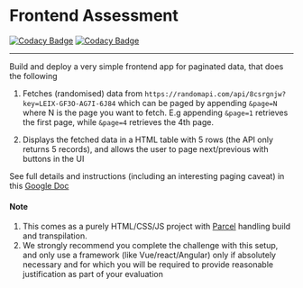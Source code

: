 # Frontend Assessment
[![Codacy Badge](https://api.codacy.com/project/badge/Grade/ec4705c2ad4f4922b1acb1b22a765862)](https://app.codacy.com/gh/kehindeBankole/kehinde-starter?utm_source=github.com&utm_medium=referral&utm_content=kehindeBankole/kehinde-starter&utm_campaign=Badge_Grade_Settings)
[![Codacy Badge](https://app.codacy.com/project/badge/Grade/a88ecc47425a4a45931dbf52b9315912)](https://www.codacy.com/gh/kehindeBankole/kehinde-starter/dashboard?utm_source=github.com&amp;utm_medium=referral&amp;utm_content=kehindeBankole/kehinde-starter&amp;utm_campaign=Badge_Grade)

---

Build and deploy a very simple frontend app for paginated data, that does the following

1.  Fetches (randomised) data from `https://randomapi.com/api/8csrgnjw?key=LEIX-GF3O-AG7I-6J84` which can be paged by appending `&page=N` where N is the page you want to fetch. E.g appending `&page=1` retrieves the first page, while `&page=4` retrieves the 4th page.

2.  Displays the fetched data in a HTML table with 5 rows (the API only returns 5 records), and allows the user to page next/previous with buttons in the UI

See full details and instructions (including an interesting paging caveat) in this [Google Doc](https://docs.google.com/document/d/1hGXXPykXqO6b9Z2pm55-2T83AIA39cQ3FQxtbGkoR5Y)

#### Note

1.  This comes as a purely HTML/CSS/JS project with [Parcel](https://parceljs.org/docs/) handling build and transpilation.
2.  We strongly recommend you complete the challenge with this setup, and only use a framework (like Vue/react/Angular) only if absolutely necessary and for which you will be required to provide reasonable justification as part of your evaluation
